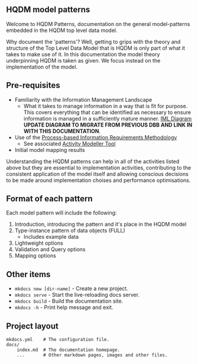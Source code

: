 ## HQDM model patterns

Welcome to HQDM Patterns, documentation on the general model-patterns embedded in the HQDM top level data model.

Why document the 'patterns'?  Well, getting to grips with the theory and structure of the Top Level Data Model that is HQDM is only part of what it takes to make use of it.  In this documentation the model theory underpinning HQDM is taken as given.  We focus instead on the implementation of the model.

## Pre-requisites

* Familiarity with the Information Management Landscape
    - What it takes to manage information in a way that is fit for purpose.  This covers everything that can be identified as necessary to ensure information is managed in a sufficiently mature manner. [IML Diagram](extras/IML-Roadmap-V0.5.html) **UPDATE DIAGRAM TO MIGRATE FROM PREVIOUS DBB AND LINK IN WITH THIS DOCUMENTATION**.
* Use of the [Process-based Information Requirements Methodology](https://github.com/Apollo-Protocol/information-requirement-methodology)
    - See associated [Activity Modeller Tool](https://apollo-protocol.github.io/4d-activity-editor/)
* Initial model mapping results

Understanding the HQDM patterns can help in all of the activities listed above but they are essential to implementation activities, contributing to the consistent application of the model itself and allowing conscious decisions to be made around implementation choises and performance optimisations.

## Format of each pattern

Each model pattern will include the following:

1. Introduction, introducing the pattern and it's place in the HQDM model
2. Type-instance pattern of data objects (FULL)
    - Includes example data
3. Lightweight options
4. Validation and Query options
5. Mapping options

## Other items
* `mkdocs new [dir-name]` - Create a new project.
* `mkdocs serve` - Start the live-reloading docs server.
* `mkdocs build` - Build the documentation site.
* `mkdocs -h` - Print help message and exit.

## Project layout

    mkdocs.yml    # The configuration file.
    docs/
        index.md  # The documentation homepage.
        ...       # Other markdown pages, images and other files.

